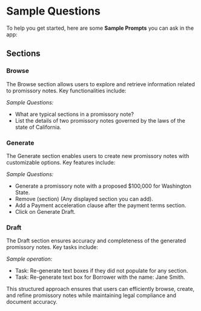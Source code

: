 # Sample Questions

To help you get started, here are some **Sample Prompts** you can ask in the app:

## **Sections**

### **Browse**
The Browse section allows users to explore and retrieve information related to promissory notes. Key functionalities include:

_Sample Questions:_

- What are typical sections in a promissory note?
- List the details of two promissory notes governed by the laws of the state of California.

### **Generate**
The Generate section enables users to create new promissory notes with customizable options. Key features include:

_Sample Questions:_

- Generate a promissory note with a proposed $100,000 for Washington State.
- Remove (section) <Promissory Note> (Any displayed section you can add).
- Add a Payment acceleration clause after the payment terms section.
- Click on Generate Draft.
  
### **Draft**
The Draft section ensures accuracy and completeness of the generated promissory notes. Key tasks include:

_Sample operation:_

- Task: Re-generate text boxes if they did not populate for any section.
- Task: Re-generate text box for Borrower with the name: Jane Smith.
  
This structured approach ensures that users can efficiently browse, create, and refine promissory notes while maintaining legal compliance and document accuracy.
